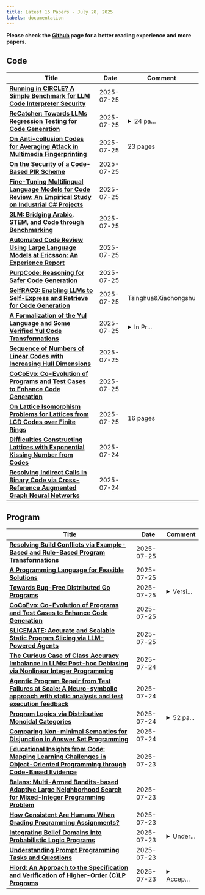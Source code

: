 ```yaml
---
title: Latest 15 Papers - July 28, 2025
labels: documentation
---
```

**Please check the [Github](https://github.com/zezhishao/MTS_Daily_ArXiv) page for a better reading experience and more papers.**

## Code
| **Title** | **Date** | **Comment** |
| --- | --- | --- |
| **[Running in CIRCLE? A Simple Benchmark for LLM Code Interpreter Security](http://arxiv.org/abs/2507.19399v1)** | 2025-07-25 |  |
| **[ReCatcher: Towards LLMs Regression Testing for Code Generation](http://arxiv.org/abs/2507.19390v1)** | 2025-07-25 | <details><summary>24 pa...</summary><p>24 pages, 3 Figures, 2 Tables</p></details> |
| **[On Anti-collusion Codes for Averaging Attack in Multimedia Fingerprinting](http://arxiv.org/abs/2507.19384v1)** | 2025-07-25 | 23 pages |
| **[On the Security of a Code-Based PIR Scheme](http://arxiv.org/abs/2507.19295v1)** | 2025-07-25 |  |
| **[Fine-Tuning Multilingual Language Models for Code Review: An Empirical Study on Industrial C# Projects](http://arxiv.org/abs/2507.19271v1)** | 2025-07-25 |  |
| **[3LM: Bridging Arabic, STEM, and Code through Benchmarking](http://arxiv.org/abs/2507.15850v3)** | 2025-07-25 |  |
| **[Automated Code Review Using Large Language Models at Ericsson: An Experience Report](http://arxiv.org/abs/2507.19115v1)** | 2025-07-25 |  |
| **[PurpCode: Reasoning for Safer Code Generation](http://arxiv.org/abs/2507.19060v1)** | 2025-07-25 |  |
| **[SelfRACG: Enabling LLMs to Self-Express and Retrieve for Code Generation](http://arxiv.org/abs/2507.19033v1)** | 2025-07-25 | Tsinghua&Xiaohongshu |
| **[A Formalization of the Yul Language and Some Verified Yul Code Transformations](http://arxiv.org/abs/2507.19012v1)** | 2025-07-25 | <details><summary>In Pr...</summary><p>In Proceedings ACL2 2025, arXiv:2507.18567</p></details> |
| **[Sequence of Numbers of Linear Codes with Increasing Hull Dimensions](http://arxiv.org/abs/2402.01255v2)** | 2025-07-25 |  |
| **[CoCoEvo: Co-Evolution of Programs and Test Cases to Enhance Code Generation](http://arxiv.org/abs/2502.10802v2)** | 2025-07-25 |  |
| **[On Lattice Isomorphism Problems for Lattices from LCD Codes over Finite Rings](http://arxiv.org/abs/2507.09257v2)** | 2025-07-25 | 16 pages |
| **[Difficulties Constructing Lattices with Exponential Kissing Number from Codes](http://arxiv.org/abs/2410.16660v2)** | 2025-07-24 |  |
| **[Resolving Indirect Calls in Binary Code via Cross-Reference Augmented Graph Neural Networks](http://arxiv.org/abs/2507.18801v1)** | 2025-07-24 |  |

## Program
| **Title** | **Date** | **Comment** |
| --- | --- | --- |
| **[Resolving Build Conflicts via Example-Based and Rule-Based Program Transformations](http://arxiv.org/abs/2507.19432v1)** | 2025-07-25 |  |
| **[A Programming Language for Feasible Solutions](http://arxiv.org/abs/2507.19176v1)** | 2025-07-25 |  |
| **[Towards Bug-Free Distributed Go Programs](http://arxiv.org/abs/2506.15135v2)** | 2025-07-25 | <details><summary>Versi...</summary><p>Version 1. B.Comp. Dissertation</p></details> |
| **[CoCoEvo: Co-Evolution of Programs and Test Cases to Enhance Code Generation](http://arxiv.org/abs/2502.10802v2)** | 2025-07-25 |  |
| **[SLICEMATE: Accurate and Scalable Static Program Slicing via LLM-Powered Agents](http://arxiv.org/abs/2507.18957v1)** | 2025-07-25 |  |
| **[The Curious Case of Class Accuracy Imbalance in LLMs: Post-hoc Debiasing via Nonlinear Integer Programming](http://arxiv.org/abs/2405.07623v7)** | 2025-07-24 |  |
| **[Agentic Program Repair from Test Failures at Scale: A Neuro-symbolic approach with static analysis and test execution feedback](http://arxiv.org/abs/2507.18755v1)** | 2025-07-24 |  |
| **[Program Logics via Distributive Monoidal Categories](http://arxiv.org/abs/2507.18238v1)** | 2025-07-24 | <details><summary>52 pa...</summary><p>52 pages, including appendix</p></details> |
| **[Comparing Non-minimal Semantics for Disjunction in Answer Set Programming](http://arxiv.org/abs/2507.18198v1)** | 2025-07-24 |  |
| **[Educational Insights from Code: Mapping Learning Challenges in Object-Oriented Programming through Code-Based Evidence](http://arxiv.org/abs/2507.17743v1)** | 2025-07-23 |  |
| **[Balans: Multi-Armed Bandits-based Adaptive Large Neighborhood Search for Mixed-Integer Programming Problem](http://arxiv.org/abs/2412.14382v3)** | 2025-07-23 |  |
| **[How Consistent Are Humans When Grading Programming Assignments?](http://arxiv.org/abs/2409.12967v3)** | 2025-07-23 |  |
| **[Integrating Belief Domains into Probabilistic Logic Programs](http://arxiv.org/abs/2507.17291v1)** | 2025-07-23 | <details><summary>Under...</summary><p>Under consideration in Theory and Practice of Logic Programming (TPLP)</p></details> |
| **[Understanding Prompt Programming Tasks and Questions](http://arxiv.org/abs/2507.17264v1)** | 2025-07-23 |  |
| **[Hiord: An Approach to the Specification and Verification of Higher-Order (C)LP Programs](http://arxiv.org/abs/2507.17233v1)** | 2025-07-23 | <details><summary>Accep...</summary><p>Accepted for publication in Theory and Practice of Logic Programming (TPLP)</p></details> |

